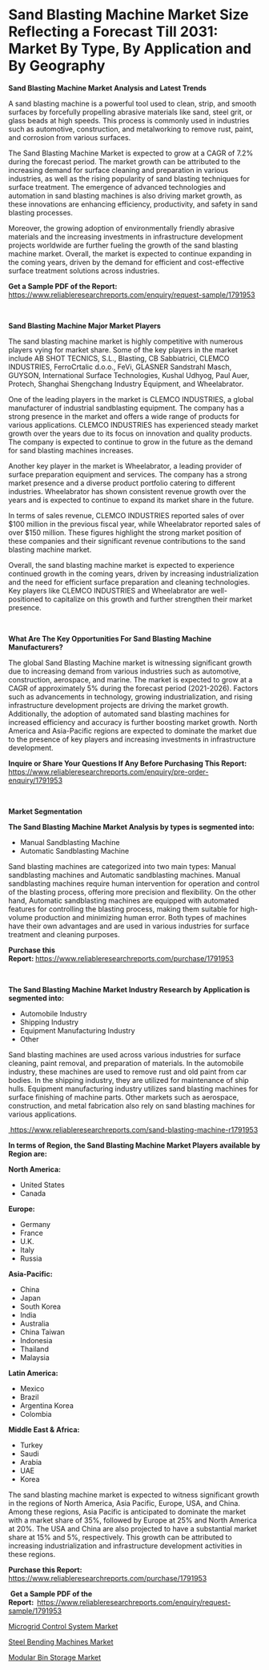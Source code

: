 <p><h1>Sand Blasting Machine Market Size Reflecting a Forecast Till 2031: Market By Type, By Application and By Geography</h1></p><p><strong>Sand Blasting Machine Market Analysis and Latest Trends</strong></p>
<p><p>A sand blasting machine is a powerful tool used to clean, strip, and smooth surfaces by forcefully propelling abrasive materials like sand, steel grit, or glass beads at high speeds. This process is commonly used in industries such as automotive, construction, and metalworking to remove rust, paint, and corrosion from various surfaces.</p><p>The Sand Blasting Machine Market is expected to grow at a CAGR of 7.2% during the forecast period. The market growth can be attributed to the increasing demand for surface cleaning and preparation in various industries, as well as the rising popularity of sand blasting techniques for surface treatment. The emergence of advanced technologies and automation in sand blasting machines is also driving market growth, as these innovations are enhancing efficiency, productivity, and safety in sand blasting processes.</p><p>Moreover, the growing adoption of environmentally friendly abrasive materials and the increasing investments in infrastructure development projects worldwide are further fueling the growth of the sand blasting machine market. Overall, the market is expected to continue expanding in the coming years, driven by the demand for efficient and cost-effective surface treatment solutions across industries.</p></p>
<p><strong>Get a Sample PDF of the Report:&nbsp;</strong> <a href="https://www.reliableresearchreports.com/enquiry/request-sample/1791953">https://www.reliableresearchreports.com/enquiry/request-sample/1791953</a></p>
<p>&nbsp;</p>
<p><strong>Sand Blasting Machine Major Market Players</strong></p>
<p><p>The sand blasting machine market is highly competitive with numerous players vying for market share. Some of the key players in the market include AB SHOT TECNICS, S.L., Blasting, CB Sabbiatrici, CLEMCO INDUSTRIES, FerroCrtalic d.o.o., FeVi, GLASNER Sandstrahl Masch, GUYSON, International Surface Technologies, Kushal Udhyog, Paul Auer, Protech, Shanghai Shengchang Industry Equipment, and Wheelabrator.</p><p>One of the leading players in the market is CLEMCO INDUSTRIES, a global manufacturer of industrial sandblasting equipment. The company has a strong presence in the market and offers a wide range of products for various applications. CLEMCO INDUSTRIES has experienced steady market growth over the years due to its focus on innovation and quality products. The company is expected to continue to grow in the future as the demand for sand blasting machines increases.</p><p>Another key player in the market is Wheelabrator, a leading provider of surface preparation equipment and services. The company has a strong market presence and a diverse product portfolio catering to different industries. Wheelabrator has shown consistent revenue growth over the years and is expected to continue to expand its market share in the future.</p><p>In terms of sales revenue, CLEMCO INDUSTRIES reported sales of over $100 million in the previous fiscal year, while Wheelabrator reported sales of over $150 million. These figures highlight the strong market position of these companies and their significant revenue contributions to the sand blasting machine market.</p><p>Overall, the sand blasting machine market is expected to experience continued growth in the coming years, driven by increasing industrialization and the need for efficient surface preparation and cleaning technologies. Key players like CLEMCO INDUSTRIES and Wheelabrator are well-positioned to capitalize on this growth and further strengthen their market presence.</p></p>
<p>&nbsp;</p>
<p><strong>What Are The Key Opportunities For Sand Blasting Machine Manufacturers?</strong></p>
<p><p>The global Sand Blasting Machine market is witnessing significant growth due to increasing demand from various industries such as automotive, construction, aerospace, and marine. The market is expected to grow at a CAGR of approximately 5% during the forecast period (2021-2026). Factors such as advancements in technology, growing industrialization, and rising infrastructure development projects are driving the market growth. Additionally, the adoption of automated sand blasting machines for increased efficiency and accuracy is further boosting market growth. North America and Asia-Pacific regions are expected to dominate the market due to the presence of key players and increasing investments in infrastructure development.</p></p>
<p><strong>Inquire or Share Your Questions If Any Before Purchasing This Report:</strong> <a href="https://www.reliableresearchreports.com/enquiry/pre-order-enquiry/1791953">https://www.reliableresearchreports.com/enquiry/pre-order-enquiry/1791953</a></p>
<p>&nbsp;</p>
<p><strong>Market Segmentation</strong></p>
<p><strong>The Sand Blasting Machine Market Analysis by types is segmented into:</strong></p>
<p><ul><li>Manual Sandblasting Machine</li><li>Automatic Sandblasting Machine</li></ul></p>
<p><p>Sand blasting machines are categorized into two main types: Manual sandblasting machines and Automatic sandblasting machines. Manual sandblasting machines require human intervention for operation and control of the blasting process, offering more precision and flexibility. On the other hand, Automatic sandblasting machines are equipped with automated features for controlling the blasting process, making them suitable for high-volume production and minimizing human error. Both types of machines have their own advantages and are used in various industries for surface treatment and cleaning purposes.</p></p>
<p><strong>Purchase this Report:&nbsp;</strong><a href="https://www.reliableresearchreports.com/purchase/1791953">https://www.reliableresearchreports.com/purchase/1791953</a></p>
<p>&nbsp;</p>
<p><strong>The Sand Blasting Machine Market Industry Research by Application is segmented into:</strong></p>
<p><ul><li>Automobile Industry</li><li>Shipping Industry</li><li>Equipment Manufacturing Industry</li><li>Other</li></ul></p>
<p><p>Sand blasting machines are used across various industries for surface cleaning, paint removal, and preparation of materials. In the automobile industry, these machines are used to remove rust and old paint from car bodies. In the shipping industry, they are utilized for maintenance of ship hulls. Equipment manufacturing industry utilizes sand blasting machines for surface finishing of machine parts. Other markets such as aerospace, construction, and metal fabrication also rely on sand blasting machines for various applications.</p></p>
<p><a href="https://www.reliableresearchreports.com/sand-blasting-machine-r1791953">&nbsp;https://www.reliableresearchreports.com/sand-blasting-machine-r1791953</a></p>
<p><strong>In terms of Region, the Sand Blasting Machine Market Players available by Region are:</strong></p>
<p>
    <p> <strong> North America: </strong>
        <ul>
            <li>United States</li>
            <li>Canada</li>
        </ul>
        </p> 
    <p> <strong> Europe: </strong>
        <ul>
            <li>Germany</li>
            <li>France</li>
            <li>U.K.</li>
            <li>Italy</li>
            <li>Russia</li>
        </ul>
        </p> 
    <p> <strong> Asia-Pacific: </strong>
        <ul>
            <li>China</li>
            <li>Japan</li>
            <li>South Korea</li>
            <li>India</li>
            <li>Australia</li>
            <li>China Taiwan</li>
            <li>Indonesia</li>
            <li>Thailand</li>
            <li>Malaysia</li>
        </ul>
        </p> 
    <p> <strong> Latin America: </strong>
        <ul>
            <li>Mexico</li>
            <li>Brazil</li>
            <li>Argentina Korea</li>
            <li>Colombia</li>
        </ul>
        </p> 
    <p> <strong> Middle East & Africa: </strong>
        <ul>
            <li>Turkey</li>
            <li>Saudi</li>
            <li>Arabia</li>
            <li>UAE</li>
            <li>Korea</li>
        </ul>
    </p>
    </p>
<p><p>The sand blasting machine market is expected to witness significant growth in the regions of North America, Asia Pacific, Europe, USA, and China. Among these regions, Asia Pacific is anticipated to dominate the market with a market share of 35%, followed by Europe at 25% and North America at 20%. The USA and China are also projected to have a substantial market share at 15% and 5%, respectively. This growth can be attributed to increasing industrialization and infrastructure development activities in these regions.</p></p>
<p><strong>Purchase this Report: </strong><a href="https://www.reliableresearchreports.com/purchase/1791953">https://www.reliableresearchreports.com/purchase/1791953</a></p>
<p>&nbsp;<strong>Get a Sample PDF of the Report:&nbsp;&nbsp;</strong><a href="https://www.reliableresearchreports.com/enquiry/request-sample/1791953">https://www.reliableresearchreports.com/enquiry/request-sample/1791953</a></p>
<p><strong></strong></p>
<p><p><a href="https://github.com/RoccoManning/Market-Research-Report-List-4/blob/main/microgrid-control-system-market.md">Microgrid Control System Market</a></p><p><a href="https://github.com/gulaimolin/Market-Research-Report-List-4/blob/main/steel-bending-machines-market.md">Steel Bending Machines Market</a></p><p><a href="https://github.com/edytherolanlouisejk1miz0wig/Market-Research-Report-List-2/blob/main/modular-bin-storage-market.md">Modular Bin Storage Market</a></p></p>